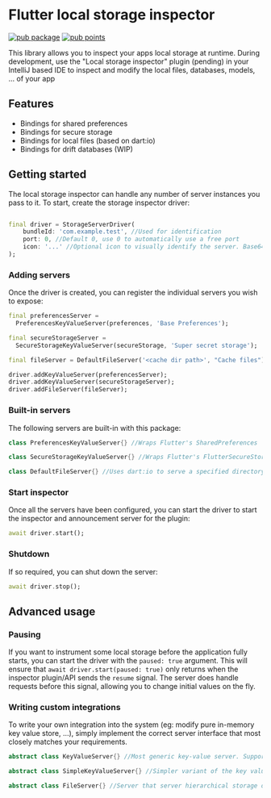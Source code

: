 # Flutter local storage inspector
[![pub package](https://img.shields.io/pub/v/storage_inspector.svg?color=blue)](https://pub.dev/packages/storage_inspector)
[![pub points](https://badges.bar/sentry/pub%20points)](https://pub.dev/packages/storage_inspector/score)


This library allows you to inspect your apps local storage at runtime. During development, use the "Local storage inspector" plugin (pending) in your IntelliJ based IDE to inspect
and modify the local files, databases, models, ... of your app

## Features

* Bindings for shared preferences
* Bindings for secure storage
* Bindings for local files (based on dart:io)
* Bindings for drift databases (WIP)

## Getting started

The local storage inspector can handle any number of server instances you pass to it. To start, create the storage inspector driver:

```dart

final driver = StorageServerDriver(
    bundleId: 'com.example.test', //Used for identification
    port: 0, //Default 0, use 0 to automatically use a free port
    icon: '...' //Optional icon to visually identify the server. Base64 png or plain svg string
);
```

### Adding servers

Once the driver is created, you can register the individual servers you wish to expose:

```dart
final preferencesServer =
  PreferencesKeyValueServer(preferences, 'Base Preferences');

final secureStorageServer =
  SecureStorageKeyValueServer(secureStorage, 'Super secret storage');

final fileServer = DefaultFileServer('<cache dir path>', "Cache files");

driver.addKeyValueServer(preferencesServer);
driver.addKeyValueServer(secureStorageServer);
driver.addFileServer(fileServer);
```

### Built-in servers

The following servers are built-in with this package:

```dart
class PreferencesKeyValueServer{} //Wraps Flutter's SharedPreferences

class SecureStorageKeyValueServer{} //Wraps Flutter's FlutterSecureStorage package

class DefaultFileServer{} //Uses dart:io to serve a specified directory
```

### Start inspector

Once all the servers have been configured, you can start the driver to start the inspector and announcement server for the plugin:

```dart
await driver.start();
```

### Shutdown

If so required, you can shut down the server:

```dart
await driver.stop();
```

## Advanced usage

### Pausing

If you want to instrument some local storage before the application fully starts, you can start the driver with the `paused: true` argument. This will ensure that
`await driver.start(paused: true)` only returns when the inspector plugin/API sends the `resume` signal. The server does handle requests before this signal, allowing you to change
initial values on the fly.

### Writing custom integrations

To write your own integration into the system (eg: modify pure in-memory key value store, ...), simply implement the correct server interface that most closely matches your
requirements.

```dart
abstract class KeyValueServer{} //Most generic key-value server. Supports arbitrary key and value types

abstract class SimpleKeyValueServer{} //Simpler variant of the key value server, supports only string keys and values

abstract class FileServer{} //Server that server hierarchical storage of binary data   
```
